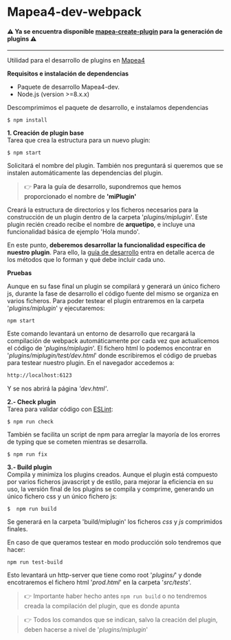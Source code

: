 # Mapea4-dev-webpack
#### :warning: Ya se encuentra disponible [mapea-create-plugin](https://www.npmjs.com/package/mapea-create-plugin) para la generación de plugins :warning:
---

Utilidad para el desarrollo de plugins en [Mapea4](https://github.com/sigcorporativo-ja/Mapea4)

**Requisitos e instalación de dependencias**

* Paquete de desarrollo Mapea4-dev.
* Node.js (version >=8.x.x)

Descomprimimos el paquete de desarrollo, e instalamos dependencias  
```shell
$ npm install
```

**1. Creación de plugin base**  
Tarea que crea la estructura para un nuevo plugin:  
```shell
$ npm start
```
Solicitará el nombre del plugin. También nos preguntará si queremos que se instalen automáticamente las dependencias del plugin.
> :point_right:  <a> Para la guía de desarrollo, supondremos que hemos proporcionado el nombre de **'miPlugin'** </a>  

Creará la estructura de directorios y los ficheros necesarios para la construcción de un plugin dentro de la carpeta '_plugins/miplugin_'. Este plugin recién creado recibe el nombre de **arquetipo**, e incluye una funcionalidad básica de ejemplo 'Hola mundo'.

En este punto, **deberemos desarrollar la funcionalidad específica de nuestro plugin**. Para ello, la [guía de desarrollo](https://github.com/sigcorporativo-ja/Mapea4-dev-webpack/wiki) entra en detalle acerca de los métodos que lo forman y qué debe incluir cada uno.

**Pruebas**  

Aunque en su fase final un plugin se compilará y generará un único fichero js, durante la fase de desarrollo el código fuente del mismo se organiza en varios ficheros. Para poder testear el plugin entraremos en la carpeta '_plugins/miplugin_' y ejecutaremos: 
```shell
npm start
```
 Este comando levantará un entorno de desarrollo que recargará la compilación de webpack automáticamente por cada vez que actualicemos el código de '_plugins/miplugin_'. El fichero html lo podemos encontrar en '_plugins/miplugin/test/dev.html_' donde escribiremos el código de pruebas para testear nuestro plugin. En el navegador accedemos a:

```html
http://localhost:6123
```  
Y se nos abrirá la página _'dev.html'_.


**2.- Check plugin**  
Tarea para validar código con [ESLint](https://eslint.org/):
```shell
$ npm run check
```
También se facilita un script de npm para arreglar la mayoría de los erorres de typing que se cometen mientras se desarrolla.

```shell
$ npm run fix
```

**3.- Build plugin**  
Compila y minimiza los plugins creados. Aunque el plugin está compuesto por varios ficheros javascript y de estilo, para mejorar la eficiencia en su uso, la versión final de los plugins se compila y comprime, generando un único fichero css y un único fichero js:
```shell
$  npm run build
```
Se generará en la carpeta 'build/miplugin' los ficheros _css_ y _js_ comprimidos finales.

En caso de que queramos testear en modo producción solo tendremos que hacer:
```shell
npm run test-build
```
Esto levantará un http-server que tiene como root '_plugins/_' y donde encotraremos el fichero html '_prod.html_' en la carpeta '_src/tests_'.
> :point_right: Importante haber hecho antes `npm run build` o no tendremos creada la compilación del plugin, que es donde apunta

> :point_right: Todos los comandos que se indican, salvo la creación del plugin, deben hacerse a nivel de '_plugins/miplugin_'
